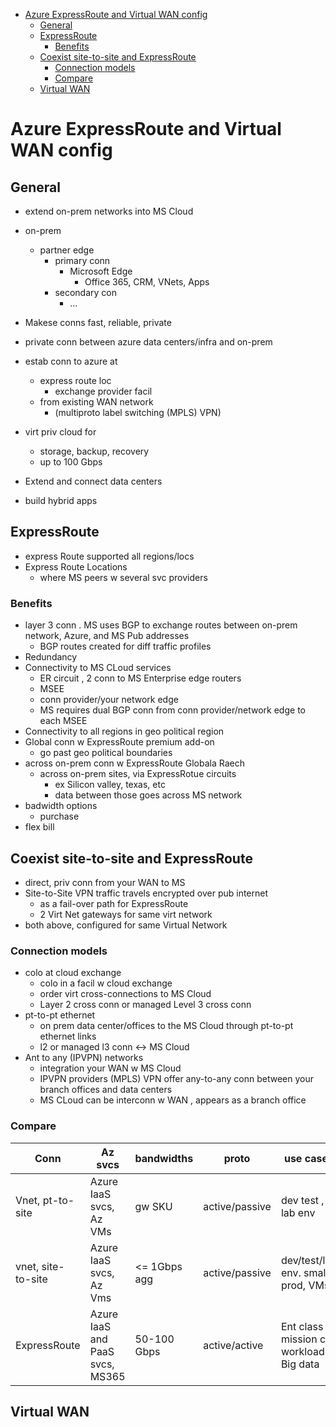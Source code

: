 - [Azure ExpressRoute and Virtual WAN config](#azure-expressroute-and-virtual-wan-config)
  - [General](#general)
  - [ExpressRoute](#expressroute)
    - [Benefits](#benefits)
  - [Coexist site-to-site and ExpressRoute](#coexist-site-to-site-and-expressroute)
    - [Connection models](#connection-models)
    - [Compare](#compare)
  - [Virtual WAN](#virtual-wan)
# Azure ExpressRoute and Virtual WAN config

## General
* extend  on-prem networks into MS Cloud
* on-prem
  * partner edge
    * primary conn
      * Microsoft Edge
        * Office 365, CRM, VNets, Apps
    * secondary con
      * ...

* Makese conns fast, reliable, private
* private conn between azure data centers/infra and on-prem

* estab conn to azure at 
  * express route loc
    * exchange provider facil
  * from existing WAN network
    * (multiproto label switching (MPLS) VPN) 

* virt priv cloud for
  * storage, backup, recovery
  * up to 100 Gbps

* Extend and connect data centers
* build hybrid apps

## ExpressRoute

* express Route supported all regions/locs
* Express Route Locations
  * where MS peers w several svc providers

### Benefits
* layer 3 conn . MS uses BGP to exchange routes between on-prem network, Azure, and MS Pub addresses
  * BGP routes created for diff traffic profiles
* Redundancy
* Connectivity to MS CLoud services
  * ER circuit , 2 conn to MS Enterprise edge routers
  * MSEE
  * conn provider/your network edge
  * MS requires dual BGP conn from conn provider/network edge to each MSEE
* Connectivity to all regions in geo political region
* Global conn w ExpressRoute premium add-on
  * go past geo political boundaries
* across on-prem conn w ExpressRoute Globala Raech
  * across on-prem sites, via ExpressRotue circuits
    * ex  Silicon valley, texas, etc
    * data between those goes across MS network
* badwidth options
  * purchase
* flex bill

## Coexist site-to-site and ExpressRoute
* direct, priv conn from your WAN to MS
* Site-to-Site VPN traffic travels encrypted over pub internet
  * as a fail-over path for ExpressRoute
  * 2 Virt Net gateways for same virt network
* both above, configured for same Virtual Network

### Connection models
* colo at cloud exchange
  * colo in a facil w cloud exchange
  * order virt cross-connections to MS Cloud
  * Layer 2 cross conn or managed Level 3 cross conn
* pt-to-pt ethernet
  * on prem data center/offices to the MS Cloud through pt-to-pt ethernet links
  * l2 or managed l3 conn <-> MS Cloud
* Ant to any (IPVPN) networks
  * integration your WAN w MS Cloud
  * IPVPN providers (MPLS) VPN offer any-to-any conn between your branch offices and data centers
  * MS CLoud can be interconn w WAN , appears as a branch office

### Compare
|Conn|Az svcs|bandwidths|proto|use cases|
|-|-|-|-|-|
|Vnet, pt-to-site|Azure IaaS svcs, Az VMs|gw SKU|active/passive|dev test , lab env|
|vnet, site-to-site|Azure IaaS svcs, Az Vms|<= 1Gbps agg|active/passive|dev/test/lab env. small prod, VMs|
|ExpressRoute|Azure IaaS and PaaS svcs, MS365|50-100 Gbps|active/active|Ent class mission crit workloads. Big data|

## Virtual WAN
